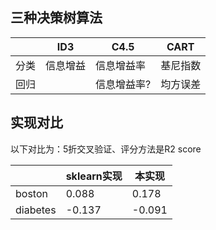 ## 三种决策树算法

|      | ID3      | C4.5        | CART     |
| ---- | -------- | ----------- | -------- |
| 分类 | 信息增益 | 信息增益率  | 基尼指数 |
| 回归 |          | 信息增益率? | 均方误差 |



## 实现对比

以下对比为：5折交叉验证、评分方法是R2 score

|          | sklearn实现 | 本实现 |
| -------- | ----------- | ------ |
| boston   | 0.088       | 0.178  |
| diabetes | -0.137      | -0.091 |

